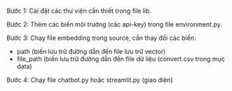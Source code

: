 Bước 1: Cài đặt các thư viện cần thiết trong file lib.

Bước 2: Thêm các biến môi trường (các api-key) trong file environment.py.

Bước 3: Chạy file embedding trong source, cần thay đổi các biến:
- path (biến lưu trữ đường dẫn đến file lưu trữ vector)
- file_path (biến lưu trữ đường dẫn đến file dữ liệu (convert.csv trong mục data)

Bước 4: Chạy file chatbot.py hoặc streamlit.py (giao diện)
